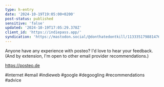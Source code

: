 ```yaml
---
type: h-entry
date: '2024-10-19T19:05:00+0200'
post-status: published
sensitive: 'false'
updated: '2024-10-19T17:05:29.378Z'
client_id: 'https://indiepass.app/'
syndication: 'https://mastodon.social/@donthatedontkill/113335179881476335'
---
```

Anyone have any experience with posteo? I'd love to hear your feedback.
(And by extension, I'm open to other email provider recommendations.)

https://posteo.de

#internet #email #indieweb #google #degoogling #recommendations #advice 
